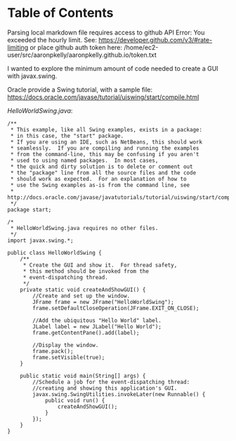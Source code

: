 
Table of Contents
=================

Parsing local markdown file requires access to github API
Error: You exceeded the hourly limit. See: https://developer.github.com/v3/#rate-limiting
or place github auth token here: /home/ec2-user/src/aaronpkelly/aaronpkelly.github.io/token.txt



I wanted to explore the minimum amount of code needed to create a GUI with
javax.swing.

Oracle provide a Swing tutorial, with a sample file:
https://docs.oracle.com/javase/tutorial/uiswing/start/compile.html

_HelloWorldSwing.java_:
```
/**
 * This example, like all Swing examples, exists in a package:
 * in this case, the "start" package.
 * If you are using an IDE, such as NetBeans, this should work
 * seamlessly.  If you are compiling and running the examples
 * from the command-line, this may be confusing if you aren't
 * used to using named packages.  In most cases,
 * the quick and dirty solution is to delete or comment out
 * the "package" line from all the source files and the code
 * should work as expected.  For an explanation of how to
 * use the Swing examples as-is from the command line, see
 * http://docs.oracle.com/javase/javatutorials/tutorial/uiswing/start/compile.html#package
 */
package start;

/*
 * HelloWorldSwing.java requires no other files.
 */
import javax.swing.*;

public class HelloWorldSwing {
    /**
     * Create the GUI and show it.  For thread safety,
     * this method should be invoked from the
     * event-dispatching thread.
     */
    private static void createAndShowGUI() {
        //Create and set up the window.
        JFrame frame = new JFrame("HelloWorldSwing");
        frame.setDefaultCloseOperation(JFrame.EXIT_ON_CLOSE);

        //Add the ubiquitous "Hello World" label.
        JLabel label = new JLabel("Hello World");
        frame.getContentPane().add(label);

        //Display the window.
        frame.pack();
        frame.setVisible(true);
    }

    public static void main(String[] args) {
        //Schedule a job for the event-dispatching thread:
        //creating and showing this application's GUI.
        javax.swing.SwingUtilities.invokeLater(new Runnable() {
            public void run() {
                createAndShowGUI();
            }
        });
    }
}
```
